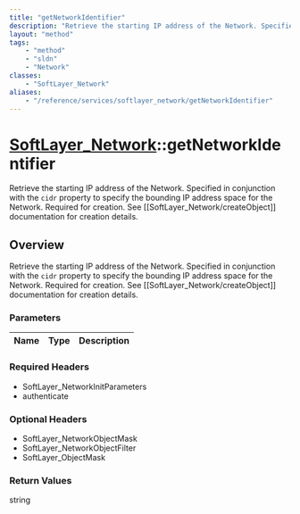```yaml
---
title: "getNetworkIdentifier"
description: "Retrieve the starting IP address of the Network. Specified in conjunction with the ``cidr`` property to specify the boun... "
layout: "method"
tags:
    - "method"
    - "sldn"
    - "Network"
classes:
    - "SoftLayer_Network"
aliases:
    - "/reference/services/softlayer_network/getNetworkIdentifier"
---
```

# [SoftLayer_Network](/reference/services/SoftLayer_Network)::getNetworkIdentifier

Retrieve the starting IP address of the Network. Specified in conjunction with the ``cidr`` property to specify the bounding IP address space for the Network. Required for creation. See [[SoftLayer_Network/createObject]] documentation for creation details.


## Overview 
Retrieve the starting IP address of the Network. Specified in conjunction with the ``cidr`` property to specify the bounding IP address space for the Network. Required for creation. See [[SoftLayer_Network/createObject]] documentation for creation details.

### Parameters 
|Name | Type | Description |
| --- | --- | --- |


### Required Headers
* SoftLayer_NetworkInitParameters
* authenticate

### Optional Headers
* SoftLayer_NetworkObjectMask
* SoftLayer_NetworkObjectFilter
* SoftLayer_ObjectMask

### Return Values
string


